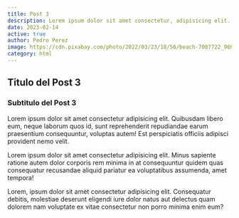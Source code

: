 ```yaml
---
title: Post 3
description: Lorem ipsum dolor sit amet consectetur, adipisicing elit. Corporis assumenda harum minima et, consequatur suscipit enim pariatur optio totam expedita vel
date: 2023-02-14
active: true
author: Pedro Perez
image: https://cdn.pixabay.com/photo/2022/03/23/18/56/beach-7087722_960_720.jpg
category: html
---
```


## Titulo del Post 3

### Subtitulo del Post 3

Lorem ipsum dolor sit amet consectetur adipisicing elit. Quibusdam libero eum, neque laborum quos id, sunt reprehenderit repudiandae earum praesentium consequuntur, voluptas autem! Est perspiciatis officiis adipisci provident nemo velit.

Lorem ipsum dolor sit amet consectetur adipisicing elit. Minus sapiente ratione autem dolor corporis rem minima in at consequuntur quidem quas consequatur recusandae aliquid pariatur ea voluptatibus assumenda, amet tempora!

Lorem, ipsum dolor sit amet consectetur adipisicing elit. Consequatur debitis, molestiae deserunt eligendi iure dolor natus aut delectus quam dolorem nam voluptate ex vitae consectetur non porro minima enim eum?
